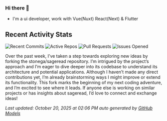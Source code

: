 ### Hi there 👋

- I'm a ui developer, work with Vue(Nuxt) React(Next) & Flutter

<!-- GITHUB_ACTIVITY_START -->

## Recent Activity Stats

![Recent Commits](https://img.shields.io/badge/Recent%20Commits-0-blue?style=flat&logoColor=white) ![Active Repos](https://img.shields.io/badge/Active%20Repos-1-green?style=flat&logoColor=white) ![Pull Requests](https://img.shields.io/badge/Pull%20Requests-0-orange?style=flat&logoColor=white) ![Issues Opened](https://img.shields.io/badge/Issues%20Opened-0-red?style=flat&logoColor=white)

Over the past week, I’ve taken a step towards exploring new ideas by forking the stonega/sageread repository. I’m intrigued by the project’s approach and I’m eager to dive deeper into its codebase to understand its architecture and potential applications. Although I haven’t made any direct contributions yet, I’m already brainstorming ways I might improve or extend its functionality. This fork marks the beginning of my next coding adventure, and I’m excited to see where it leads. If anyone else is working on similar projects or has insights about sageread, I’d love to connect and exchange ideas!

*Last updated: October 20, 2025 at 02:06 PM auto generated by [GitHub Models](https://github.com/stonega/stonega)*

<!-- GITHUB_ACTIVITY_END -->
